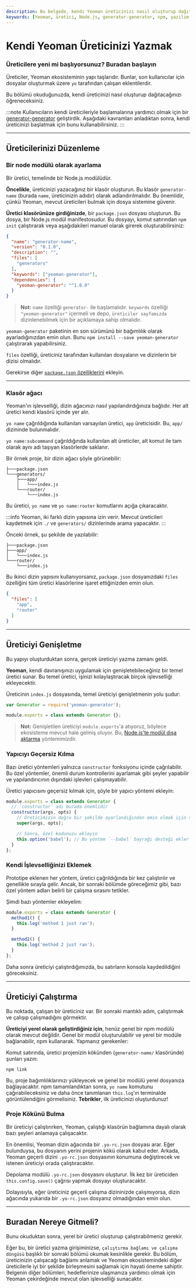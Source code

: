 ```yaml
---
description: Bu belgede, kendi Yeoman üreticinizi nasıl oluşturup dağıtacağınızı öğreneceksiniz. Adım adım rehberimiz, üretici oluşturma sürecinin temel unsurlarını kapsamaktadır.
keywords: [Yeoman, üretici, Node.js, generator-generator, npm, yazılım geliştirme, dokümantasyon]
---
```


# Kendi Yeoman Üreticinizi Yazmak
### Üreticilere yeni mi başlıyorsunuz? Buradan başlayın

Üreticiler, Yeoman ekosisteminin yapı taşlarıdır. Bunlar, son kullanıcılar için dosyalar oluşturmak üzere `yo` tarafından çalışan eklentilerdir.

Bu bölümü okuduğunuzda, kendi üreticinizi nasıl oluşturup dağıtacağınızı öğreneceksiniz.


  :::note
  Kullanıcıların kendi üreticileriyle başlamalarına yardımcı olmak için bir [generator-generator](https://github.com/yeoman/generator-generator) geliştirdik. Aşağıdaki kavramları anladıktan sonra, kendi üreticinizi başlatmak için bunu kullanabilirsiniz.
  :::  


---

## Üreticilerinizi Düzenleme

### Bir node modülü olarak ayarlama

Bir üretici, temelinde bir Node.js modülüdür.

**Öncelikle**, üreticinizi yazacağınız bir klasör oluşturun. Bu klasör `generator-name` (burada `name`, üreticinizin adıdır) olarak adlandırılmalıdır. Bu önemlidir, çünkü Yeoman, mevcut üreticileri bulmak için dosya sistemine güvenir.

**Üretici klasörünüze girdiğinizde**, bir `package.json` dosyası oluşturun. Bu dosya, bir Node.js modül manifestosudur. Bu dosyayı, komut satırından `npm init` çalıştırarak veya aşağıdakileri manuel olarak girerek oluşturabilirsiniz:

```json
{
  "name": "generator-name",
  "version": "0.1.0",
  "description": "",
  "files": [
    "generators"
  ],
  "keywords": ["yeoman-generator"],
  "dependencies": {
    "yeoman-generator": "^1.0.0"
  }
}
```

> **Not:** `name` özelliği `generator-` ile başlamalıdır. `keywords` özelliği `"yeoman-generator"` içermeli ve depo, `üreticiler sayfamızda` dizinlenebilmek için bir açıklamaya sahip olmalıdır.

`yeoman-generator` paketinin en son sürümünü bir bağımlılık olarak ayarladığınızdan emin olun. Bunu `npm install --save yeoman-generator` çalıştırarak yapabilirsiniz.

`files` özelliği, üreticiniz tarafından kullanılan dosyaların ve dizinlerin bir dizisi olmalıdır.

Gerekirse diğer [`package.json` özelliklerini](https://docs.npmjs.com/files/package.json) ekleyin.

---

### Klasör ağacı

Yeoman'ın işlevselliği, dizin ağacınızı nasıl yapılandırdığınıza bağlıdır. Her alt üretici kendi klasörü içinde yer alır.

`yo name` çağrıldığında kullanılan varsayılan üretici, `app` üreticisidir. Bu, `app/` dizininde bulunmalıdır.

`yo name:subcommand` çağrıldığında kullanılan alt üreticiler, alt komut ile tam olarak aynı adı taşıyan klasörlerde saklanır.

Bir örnek proje, bir dizin ağacı şöyle görünebilir:

```
├───package.json
└───generators/
    ├───app/
    │   └───index.js
    └───router/
        └───index.js
```

Bu üretici, `yo name` ve `yo name:router` komutlarını açığa çıkaracaktır.

:::info
Yeoman, iki farklı dizin yapısına izin verir. Mevcut üreticileri kaydetmek için `./` ve `generators/` dizinlerinde arama yapacaktır.
:::

Önceki örnek, şu şekilde de yazılabilir:

```
├───package.json
├───app/
│   └───index.js
└───router/
    └───index.js
```

Bu ikinci dizin yapısını kullanıyorsanız, `package.json` dosyanızdaki `files` özelliğini tüm üretici klasörlerine işaret ettiğinizden emin olun.

```json
{
  "files": [
    "app",
    "router"
  ]
}
```

---

## Üreticiyi Genişletme

Bu yapıyı oluşturduktan sonra, gerçek üreticiyi yazma zamanı geldi.

**Yeoman**, kendi davranışınızı uygulamak için genişletebileceğiniz bir temel üretici sunar. Bu temel üretici, işinizi kolaylaştıracak birçok işlevselliği ekleyecektir.

Üreticinin `index.js` dosyasında, temel üreticiyi genişletmenin yolu şudur:

```js
var Generator = require('yeoman-generator');

module.exports = class extends Generator {};
```

> **Not:** Genişletilen üreticiyi `module.exports`'a atıyoruz, böylece ekosisteme mevcut hale gelmiş oluyor. Bu, [Node.js'te modül dışa aktarma](https://nodejs.org/api/modules.html#modules_module_exports) yöntemimizdir.

### Yapıcıyı Geçersiz Kılma

Bazı üretici yöntemleri yalnızca `constructor` fonksiyonu içinde çağrılabilir. Bu özel yöntemler, önemli durum kontrollerini ayarlamak gibi şeyler yapabilir ve yapılandırıcının dışındaki işlevleri çalışmayabilir.

Üretici yapıcısını geçersiz kılmak için, şöyle bir yapıcı yöntemi ekleyin:

```js
module.exports = class extends Generator {
  // `constructor` adı burada önemlidir
  constructor(args, opts) {
    // Üreticimizin doğru bir şekilde ayarlandığından emin olmak için süper yapıcıyı çağırmak önemlidir
    super(args, opts);

    // Sonra, özel kodunuzu ekleyin
    this.option('babel'); // Bu yöntem `--babel` bayrağı desteği ekler
  }
};
```

### Kendi İşlevselliğinizi Eklemek

Prototipe eklenen her yöntem, üretici çağrıldığında bir kez çalıştırılır ve genellikle sırayla gelir. Ancak, bir sonraki bölümde göreceğimiz gibi, bazı özel yöntem adları belirli bir çalışma sırasını tetikler.

Şimdi bazı yöntemler ekleyelim:

```js
module.exports = class extends Generator {
  method1() {
    this.log('method 1 just ran');
  }

  method2() {
    this.log('method 2 just ran');
  }
};
```

Daha sonra üreticiyi çalıştırdığımızda, bu satırların konsola kaydedildiğini göreceksiniz.

---

## Üreticiyi Çalıştırma

Bu noktada, çalışan bir üreticiniz var. Bir sonraki mantıklı adım, çalıştırmak ve çalışıp çalışmadığını görmektir.

**Üreticiyi yerel olarak geliştirdiğiniz için**, henüz genel bir npm modülü olarak mevcut değildir. Genel bir modül oluşturulabilir ve yerel bir modüle bağlanabilir, npm kullanarak. Yapmanız gerekenler:

Komut satırında, üretici projenizin kökünden (`generator-name/` klasöründe) şunları yazın:

```
npm link
```

Bu, proje bağımlılıklarınızı yükleyecek ve genel bir modülü yerel dosyanıza bağlayacaktır. npm tamamlandıktan sonra, `yo name` komutunu çağırabileceksiniz ve daha önce tanımlanan `this.log`'ın terminalde görüntülendiğini görmelisiniz. **Tebrikler**, ilk üreticinizi oluşturdunuz!

### Proje Kökünü Bulma

Bir üreticiyi çalıştırırken, Yeoman, çalıştığı klasörün bağlamına dayalı olarak bazı şeyleri anlamaya çalışacaktır.

En önemlisi, Yeoman dizin ağacında bir `.yo-rc.json` dosyası arar. Eğer bulunduysa, bu dosyanın yerini projenin kökü olarak kabul eder. Arkada, Yeoman geçerli dizini `.yo-rc.json` dosyasının konumuna değiştirecek ve istenen üreticiyi orada çalıştıracaktır.

Depolama modülü `.yo-rc.json` dosyasını oluşturur. İlk kez bir üreticiden `this.config.save()` çağrısı yapmak dosyayı oluşturacaktır.

Dolayısıyla, eğer üreticiniz geçerli çalışma dizininizde çalışmıyorsa, dizin ağacında yukarıda bir `.yo-rc.json` dosyanız olmadığından emin olun.

---

## Buradan Nereye Gitmeli?

Bunu okuduktan sonra, yerel bir üretici oluşturup çalıştırabilmeniz gerekir.

Eğer bu, bir üretici yazma girişiminizse, `çalıştırma bağlamı ve çalışma döngüsü` başlıklı bir sonraki bölümü okumak kesinlikle gerekir. Bu bölüm, üreticinizin çalışacağı bağlamı anlamak ve Yeoman ekosistemindeki diğer üreticilerle iyi bir şekilde birleşmesini sağlamak için hayati öneme sahiptir. Belgenin diğer bölümleri, hedeflerinize ulaşmanıza yardımcı olmak için Yeoman çekirdeğinde mevcut olan işlevselliği sunacaktır.